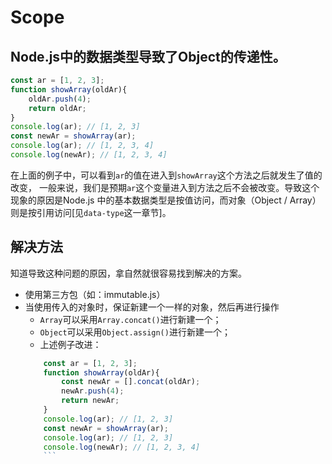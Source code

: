 # Scope

## Node.js中的数据类型导致了Object的传递性。

```javascript
const ar = [1, 2, 3];
function showArray(oldAr){
	oldAr.push(4);
	return oldAr;
}
console.log(ar); // [1, 2, 3]
const newAr = showArray(ar);
console.log(ar); // [1, 2, 3, 4]
console.log(newAr); // [1, 2, 3, 4]
```

在上面的例子中，可以看到`ar`的值在进入到`showArray`这个方法之后就发生了值的改变，
一般来说，我们是预期`ar`这个变量进入到方法之后不会被改变。导致这个现象的原因是Node.js
中的基本数据类型是按值访问，而对象（Object / Array）则是按引用访问[见`data-type`这一章节]。

## 解决方法
知道导致这种问题的原因，拿自然就很容易找到解决的方案。
- 使用第三方包（如：immutable.js）
- 当使用传入的对象时，保证新建一个一样的对象，然后再进行操作
	- `Array`可以采用`Array.concat()`进行新建一个；
	- `Object`可以采用`Object.assign()`进行新建一个；
 	- 上述例子改进：
	```javascript
		const ar = [1, 2, 3];
		function showArray(oldAr){
			const newAr = [].concat(oldAr);
			newAr.push(4);
			return newAr;
		}
		console.log(ar); // [1, 2, 3]
		const newAr = showArray(ar);
		console.log(ar); // [1, 2, 3]
		console.log(newAr); // [1, 2, 3, 4]
		```